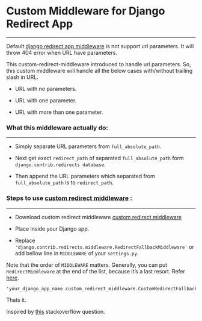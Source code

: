 Custom Middleware for Django Redirect App
=========================================
-----------------------------------------

Default [django redirect app middleware](https://github.com/django/django/blob/master/django/contrib/redirects/middleware.py) is not support url parameters. It will throw 404 error when URL have parameters.

This custom-redirect-middleware introduced to handle url parameters. So, this custom middleware will handle all the below cases with/without trailing slash in URL.

- URL with no parameters.

- URL with one parameter.

- URL with more than one parameter.
 
### What this middleware actually do:
------------------------------------- 

- Simply separate URL parameters from `full_absolute_path`.

- Next get exact `redirect_path` of separated `full_absolute_path` form `django.contrib.redirects database`.

- Then append the URL parameters which separated from `full_absolute_path` is to `redirect_path`.

### Steps to use  [custom redirect middleware](https://github.com/s-steephan/django-custom-redirect-middleware/blob/master/custom_redirect_middleware.py) :
---------------------------------------------------------------------------------------------------------------------------

- Download custom redirect middleware [custom redirect middleware](https://raw.githubusercontent.com/s-steephan/django-custom-redirect-middleware/master/custom_redirect_middleware.py) 

- Place inside your Django app.

- Replace `'django.contrib.redirects.middleware.RedirectFallbackMiddleware'` or add bellow line in `MIDDLEWARE` of your `settings.py`.

 Note that the order of `MIDDLEWARE` matters. Generally, you can put `RedirectMiddleware` at the end of the list, because it’s a last resort. Refer [here](https://docs.djangoproject.com/en/1.10/ref/contrib/redirects/#how-it-works).

  ```
  'your_django_app_name.custom_redirect_middleware.CustomRedirectFallbackMiddleware'
  ```
Thats it.

Inspired by [this](http://stackoverflow.com/questions/43192484/djangos-redirects-app-doesnt-work-with-url-parameters/) stackoverflow question.


